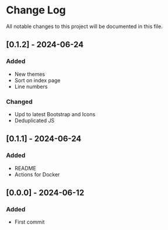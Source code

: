 
# Change Log
All notable changes to this project will be documented in this file.

## [0.1.2] - 2024-06-24
### Added
- New themes
- Sort on index page
- Line numbers

### Changed
- Upd to latest Bootstrap and Icons
- Deduplicated JS

## [0.1.1] - 2024-06-24
### Added
- README
- Actions for Docker

## [0.0.0] - 2024-06-12
### Added
- First commit
